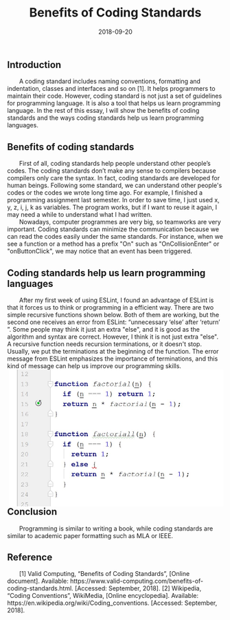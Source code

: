 ﻿---
layout: essay
type: essay
title: Benefits of Coding Standards
# All dates must be YYYY-MM-DD format!
date: 2018-09-20
labels:
  - Coding Standards
  - Javascript
---

<h2>Introduction  </h2>
<div style="text-indent:2em">
A coding standard includes naming conventions, formatting and indentation, classes and interfaces and so on [1].
It helps programmers to maintain their code. However, coding standard is not just a set of guidelines for programming 
language. It is also a tool that helps us learn programming language. In the rest of this essay, I will show the 
benefits of coding standards and  the ways coding standards help us learn programming languages.
</div>



<h2>Benefits of coding standards  </h2>
<div style="text-indent:2em">
	First of all, coding standards help people understand other people’s codes. The coding standards don’t make any sense
  to compilers because compilers only care the syntax. In fact, coding standards are developed for human beings. Following some standard, we can understand other people's codes or the codes we wrote long time ago. For example, I finished a programming assignment last semester. In order to save time, I just used x, y, z, i, j, k as variables. The program works, but if I want to reuse it again, I may need a while to understand what I had written. 
</div>
<div style="text-indent:2em">	
  Nowadays, computer programmes are very big, so teamworks are very important. Coding standards can minimize the communication because we can read the codes easily under the same standards. For instance, when we see a function or a method has a prefix "On" such as "OnCollisionEnter" or "onButtonClick", we may notice that an event has been triggered.  
	
</div>	

<h2>Coding standards help us learn programming languages  </h2>
<div style="text-indent:2em">  
After my first week of using ESLint, I found an advantage of ESLint is that it forces us to think or programming in a
efficient way. There are two simple recursive functions shown below. Both of them are working, but the second one receives an error from ESLint: “unnecessary ‘else’ after ‘return’ ”. 
  Some people may think it just an extra "else", and it is good as the algorithm and syntax are correct. However, I think it is not just
  extra "else". A recursive function needs recursion terminations, or it doesn't stop. Usually, we put the terminations at the beginning of the function. The error message from ESLint emphasizes the importance of terminations, and this kind of message can help us improve our programming skills.  
</div>	

<div>
<img class="rounded image" width = "500" length = "400"  align="right" src="../images/CodingS.JPG"></div>
<h2>Conclusion</h2>
<div style="text-indent:2em">  
	Programming is similar to writing a book, while coding standards are similar to academic paper formatting such as MLA or IEEE.  	
	
</div>

<h2>Reference</h2>
<div style="text-indent:2em">  
[1]	Valid Computing, “Benefits of Coding Standards”, [Online document]. Available: https://www.valid-computing.com/benefits-of-coding-standards.html. [Accessed: September, 2018].
[2]	Wikipedia, “Coding Conventions”, WikiMedia, [Online encyclopedia]. Available: https://en.wikipedia.org/wiki/Coding_conventions. [Accessed: September, 2018].	
</div>
